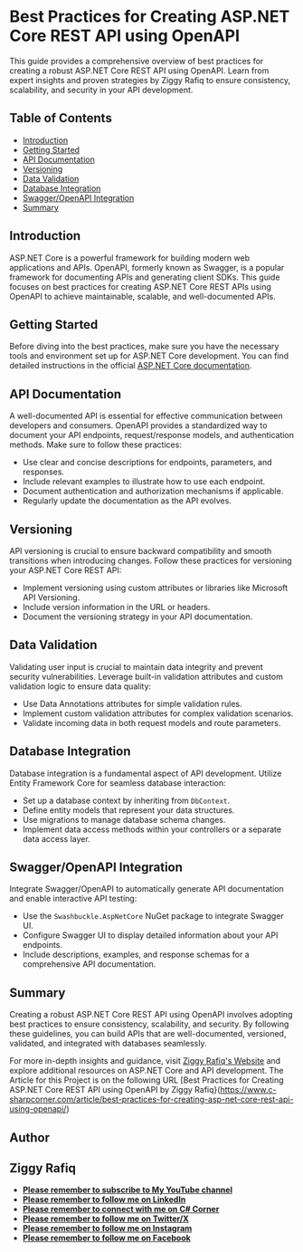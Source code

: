 # Best Practices for Creating ASP.NET Core REST API using OpenAPI

This guide provides a comprehensive overview of best practices for creating a robust ASP.NET Core REST API using OpenAPI. Learn from expert insights and proven strategies by Ziggy Rafiq to ensure consistency, scalability, and security in your API development.

## Table of Contents

- [Introduction](#introduction)
- [Getting Started](#getting-started)
- [API Documentation](#api-documentation)
- [Versioning](#versioning)
- [Data Validation](#data-validation)
- [Database Integration](#database-integration)
- [Swagger/OpenAPI Integration](#swaggeropenapi-integration)
- [Summary](#summary)

## Introduction

ASP.NET Core is a powerful framework for building modern web applications and APIs. OpenAPI, formerly known as Swagger, is a popular framework for documenting APIs and generating client SDKs. This guide focuses on best practices for creating ASP.NET Core REST APIs using OpenAPI to achieve maintainable, scalable, and well-documented APIs.

## Getting Started

Before diving into the best practices, make sure you have the necessary tools and environment set up for ASP.NET Core development. You can find detailed instructions in the official [ASP.NET Core documentation](https://docs.microsoft.com/en-us/aspnet/core/introduction-to-aspnet-core).

## API Documentation

A well-documented API is essential for effective communication between developers and consumers. OpenAPI provides a standardized way to document your API endpoints, request/response models, and authentication methods. Make sure to follow these practices:

- Use clear and concise descriptions for endpoints, parameters, and responses.
- Include relevant examples to illustrate how to use each endpoint.
- Document authentication and authorization mechanisms if applicable.
- Regularly update the documentation as the API evolves.

## Versioning

API versioning is crucial to ensure backward compatibility and smooth transitions when introducing changes. Follow these practices for versioning your ASP.NET Core REST API:

- Implement versioning using custom attributes or libraries like Microsoft API Versioning.
- Include version information in the URL or headers.
- Document the versioning strategy in your API documentation.

## Data Validation

Validating user input is crucial to maintain data integrity and prevent security vulnerabilities. Leverage built-in validation attributes and custom validation logic to ensure data quality:

- Use Data Annotations attributes for simple validation rules.
- Implement custom validation attributes for complex validation scenarios.
- Validate incoming data in both request models and route parameters.

## Database Integration

Database integration is a fundamental aspect of API development. Utilize Entity Framework Core for seamless database interaction:

- Set up a database context by inheriting from `DbContext`.
- Define entity models that represent your data structures.
- Use migrations to manage database schema changes.
- Implement data access methods within your controllers or a separate data access layer.

## Swagger/OpenAPI Integration

Integrate Swagger/OpenAPI to automatically generate API documentation and enable interactive API testing:

- Use the `Swashbuckle.AspNetCore` NuGet package to integrate Swagger UI.
- Configure Swagger UI to display detailed information about your API endpoints.
- Include descriptions, examples, and response schemas for a comprehensive API documentation.

## Summary

Creating a robust ASP.NET Core REST API using OpenAPI involves adopting best practices to ensure consistency, scalability, and security. By following these guidelines, you can build APIs that are well-documented, versioned, validated, and integrated with databases seamlessly.

For more in-depth insights and guidance, visit [Ziggy Rafiq's Website](https://ziggyrafiq.com) and explore additional resources on ASP.NET Core and API development. The Article for this Project is on the following URL [Best Practices for Creating ASP.NET Core REST API using OpenAPI by Ziggy Rafiq}(https://www.c-sharpcorner.com/article/best-practices-for-creating-asp-net-core-rest-api-using-openapi/)

## Author
## Ziggy Rafiq
* [**Please remember to subscribe to My YouTube channel**](https://www.youtube.com/)
* [**Please remember to follow me on LinkedIn**](https://www.linkedin.com/in/ziggyrafiq/)
* [**Please remember to connect with me on C# Corner**](https://www.c-sharpcorner.com/members/ziggy-rafiq)
* [**Please remember to follow  me on Twitter/X**](https://twitter.com/ziggyrafiq)
* [**Please remember to follow  me on Instagram**](https://www.instagram.com/ziggyrafiq/)
* [**Please remember to follow  me on Facebook**](https://www.facebook.com/ziggyrafiq)


